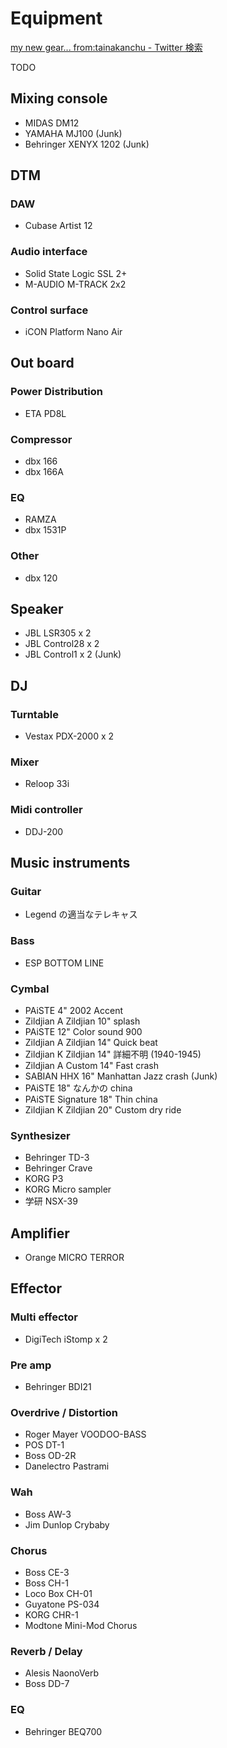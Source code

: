 # Equipment

[my new gear... from:tainakanchu - Twitter 検索](https://twitter.com/search?q=my%20new%20gear...%20from%3Atainakanchu&src=typed_query&f=live)

TODO

## Mixing console

- MIDAS DM12
- YAMAHA MJ100 (Junk)
- Behringer XENYX 1202 (Junk)

## DTM

### DAW

- Cubase Artist 12

### Audio interface

- Solid State Logic SSL 2+
- M-AUDIO M-TRACK 2x2

### Control surface

- iCON Platform Nano Air

## Out board

### Power Distribution

- ETA PD8L

### Compressor

- dbx 166
- dbx 166A

### EQ

- RAMZA
- dbx 1531P

### Other

- dbx 120

## Speaker

- JBL LSR305 x 2
- JBL Control28 x 2
- JBL Control1 x 2 (Junk)

## DJ

### Turntable

- Vestax PDX-2000 x 2

### Mixer

- Reloop 33i

### Midi controller

- DDJ-200

## Music instruments

### Guitar

- Legend の適当なテレキャス

### Bass

- ESP BOTTOM LINE

### Cymbal
- PAiSTE 4" 2002 Accent 
- Zildjian A Zildjian 10" splash
- PAiSTE 12" Color sound 900
- Zildjian A Zildjian 14" Quick beat
- Zildjian K Zildjian 14" 詳細不明 (1940-1945)
- Zildjian A Custom 14" Fast crash
- SABIAN HHX 16" Manhattan Jazz crash (Junk)
- PAiSTE 18" なんかの china
- PAiSTE Signature 18" Thin china
- Zildjian K Zildjian 20" Custom dry ride

### Synthesizer

- Behringer TD-3
- Behringer Crave
- KORG P3
- KORG Micro sampler
- 学研 NSX-39

## Amplifier
- Orange MICRO TERROR

## Effector

### Multi effector

- DigiTech iStomp x 2

### Pre amp

- Behringer BDI21

### Overdrive / Distortion

- Roger Mayer VOODOO-BASS
- POS DT-1
- Boss OD-2R
- Danelectro Pastrami

### Wah

- Boss AW-3
- Jim Dunlop Crybaby

### Chorus

- Boss CE-3
- Boss CH-1
- Loco Box CH-01
- Guyatone PS-034
- KORG CHR-1
- Modtone Mini-Mod Chorus

### Reverb / Delay

- Alesis NaonoVerb
- Boss DD-7

### EQ

- Behringer BEQ700
